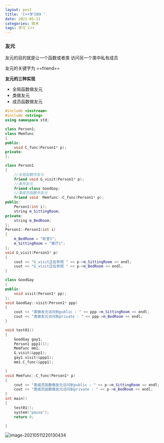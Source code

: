 ```yaml
---
layout: post
title: 'C++学习09 '
date: 2021-05-11
categories: 技术
tags: 学习 C++
---
```



### 友元

友元的目的就是让一个函数或者类 访问另一个类中私有成员

友元的关键字为  ==friend==



**友元的三种实现**

* 全局函数做友元
* 类做友元
* 成员函数做友元

```c++
#include <iostream>
#include <string>
using namespace std;

class Person1;
class Memfunc
{
public:
	void C_func(Person1* p);
private:
};

class Person1
{
	//全局函数作友元
	friend void G_visit(Person1* p);
	//类作友元
	friend class GoodGay;
	//类成员函数作友元
	friend void  Memfunc::C_func(Person1* p);
public:
	Person1(int i);
	string m_SittingRoom;
private:
	string m_BedRoom;
};
Person1::Person1(int i)
{
	m_BedRoom = "卧室1";
	m_SittingRoom = "客厅1";
};
void G_visit(Person1* p)
{
	cout << "G_visit正在参观 " << p->m_SittingRoom << endl;
	cout << "G_visit正在参观 " << p->m_BedRoom << endl;
}

class GoodGay 
{
public:
	void visit(Person1* pp);
};
void GoodGay::visit(Person1* ppp)
{
	cout << "类做友元访问到public : " << ppp->m_SittingRoom << endl;
	cout << "类做友元访问到private : " << ppp->m_BedRoom << endl;
}

void test01() 
{
	GoodGay gay1;
	Person1 ppp1(1);
	Memfunc mm1;
	G_visit(&ppp1);
	gay1.visit(&ppp1);
	mm1.C_func(&ppp1);

}
void Memfunc::C_func(Person1* p)
{
	cout << "类成员函数做友元访问到public : " << p->m_SittingRoom << endl;
	cout << "类成员函数做友元访问到private : " << p->m_BedRoom << endl;
}
int main() 
{
	test01();
	system("pause");
	return 0;

}

```

![image-20210511220130434](C:\Users\Samuel\AppData\Roaming\Typora\typora-user-images\image-20210511220130434.png)